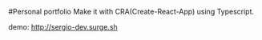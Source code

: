 #Personal portfolio
Make it with CRA(Create-React-App) using Typescript.

demo: http://sergio-dev.surge.sh